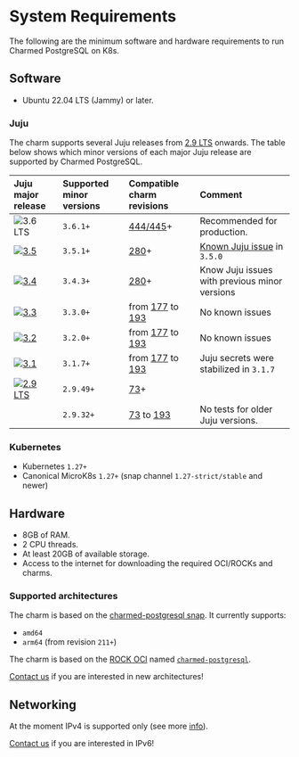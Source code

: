 


# System Requirements

The following are the minimum software and hardware requirements to run Charmed PostgreSQL on K8s.

## Software
* Ubuntu 22.04 LTS (Jammy) or later.

### Juju

The charm supports several Juju releases from [2.9 LTS](https://juju.is/docs/juju/roadmap#juju-juju-29) onwards. The table below shows which minor versions of each major Juju release are supported by Charmed PostgreSQL.

| Juju major release | Supported minor versions | Compatible charm revisions |Comment |
|:--------|:-----|:-----|:-----|
| ![3.6 LTS] | `3.6.1+` | [444/445]+ | Recommended for production. |
| [![3.5]](https://juju.is/docs/juju/roadmap#juju-juju-35) | `3.5.1+` | [280]+  | [Known Juju issue](https://bugs.launchpad.net/juju/+bug/2066517) in `3.5.0` |
| [![3.4]](https://juju.is/docs/juju/roadmap#juju-juju-34) | `3.4.3+` | [280]+  | Know Juju issues with previous minor versions |
| [![3.3]](https://juju.is/docs/juju/roadmap#juju-juju-33) | `3.3.0+` | from [177] to [193]  | No known issues |
| [![3.2]](https://juju.is/docs/juju/roadmap#juju-juju-32) | `3.2.0+` | from [177] to [193] | No known issues |
| [![3.1]](https://juju.is/docs/juju/roadmap#juju-juju-31) | `3.1.7+` | from [177] to [193]| Juju secrets were stabilized in `3.1.7` |
| [![2.9 LTS]](https://juju.is/docs/juju/roadmap#juju-juju-29) | `2.9.49+` | [73]+ |
|  | `2.9.32+` | [73] to [193] | No tests for older Juju versions. |

### Kubernetes

* Kubernetes `1.27+`
* Canonical MicroK8s `1.27+` (snap channel `1.27-strict/stable` and newer)

## Hardware

- 8GB of RAM.
- 2 CPU threads.
- At least 20GB of available storage.
- Access to the internet for downloading the required OCI/ROCKs and charms.

### Supported architectures
The charm is based on the [charmed-postgresql snap](https://snapcraft.io/charmed-postgresql). It currently supports:
* `amd64`
* `arm64` (from revision `211+`)

The charm is based on the [ROCK OCI](https://github.com/canonical/charmed-postgresql-rock) named [`charmed-postgresql`](https://github.com/canonical/charmed-postgresql-rock/pkgs/container/charmed-postgresql).

[Contact us](/reference/contacts) if you are interested in new architectures!

## Networking

At the moment IPv4 is supported only (see more [info](https://warthogs.atlassian.net/browse/DPE-4695)).

[Contact us](/reference/contacts) if you are interested in IPv6!

<!-- BADGES -->

[2.9 LTS]: https://img.shields.io/badge/2.9_LTS-%23E95420?label=Juju
[3.1]: https://img.shields.io/badge/3.1-%23E95420?label=Juju
[3.2]: https://img.shields.io/badge/3.2-%23E95420?label=Juju
[3.3]: https://img.shields.io/badge/3.3-%23E95420?label=Juju
[3.4]: https://img.shields.io/badge/3.4-%23E95420?label=Juju
[3.5]: https://img.shields.io/badge/3.5-%23E95420?label=Juju
[3.6 LTS]: https://img.shields.io/badge/3.6_LTS-%23E95420?label=Juju

<!-- LINKS -->
[73]: /
[177]: /
[193]: /
[280]: /
[444/445]: /

